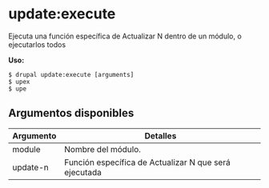 # update:execute
Ejecuta una función específica de Actualizar N dentro de un módulo, o ejecutarlos todos

**Uso:**
```
$ drupal update:execute [arguments]
$ upex  
$ upe  
```

## Argumentos disponibles
Argumento | Detalles
---------|-------------
module | Nombre del módulo.
update-n | Función específica de Actualizar N que será ejecutada
